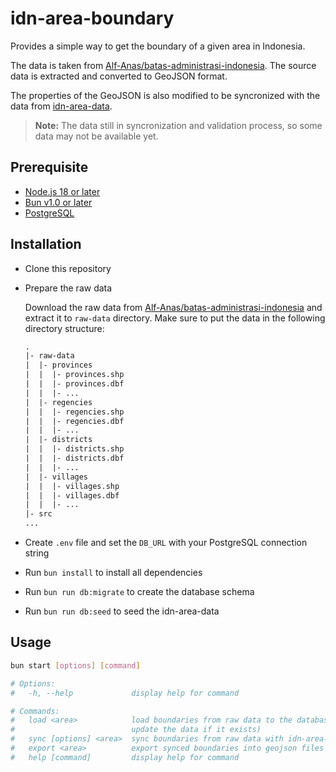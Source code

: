 # idn-area-boundary

Provides a simple way to get the boundary of a given area in Indonesia.

The data is taken from [Alf-Anas/batas-administrasi-indonesia][1]. The source data is extracted and converted to GeoJSON format.

The properties of the GeoJSON is also modified to be syncronized with the data from [idn-area-data](https://github.com/fityannugroho/idn-area-data).

> **Note:** The data still in syncronization and validation process, so some data may not be available yet.

## Prerequisite

- [Node.js 18 or later](https://nodejs.org/en/download/)
- [Bun v1.0 or later](https://bun.sh)
- [PostgreSQL](https://www.postgresql.org/download/)

## Installation

- Clone this repository
- Prepare the raw data

  Download the raw data from [Alf-Anas/batas-administrasi-indonesia][1] and extract it to `raw-data` directory. Make sure to put the data in the following directory structure:

  ```txt
  .
  |- raw-data
  |  |- provinces
  |  |  |- provinces.shp
  |  |  |- provinces.dbf
  |  |  |- ...
  |  |- regencies
  |  |  |- regencies.shp
  |  |  |- regencies.dbf
  |  |  |- ...
  |  |- districts
  |  |  |- districts.shp
  |  |  |- districts.dbf
  |  |  |- ...
  |  |- villages
  |  |  |- villages.shp
  |  |  |- villages.dbf
  |  |  |- ...
  |- src
  ...
  ```

- Create `.env` file and set the `DB_URL` with your PostgreSQL connection string
- Run `bun install` to install all dependencies
- Run `bun run db:migrate` to create the database schema
- Run `bun run db:seed` to seed the idn-area-data

## Usage

```sh
bun start [options] [command]

# Options:
#   -h, --help             display help for command

# Commands:
#   load <area>            load boundaries from raw data to the database safely (will
#                          update the data if it exists)
#   sync [options] <area>  sync boundaries from raw data with idn-area-data
#   export <area>          export synced boundaries into geojson files
#   help [command]         display help for command
```

[1]: https://github.com/Alf-Anas/batas-administrasi-indonesia
